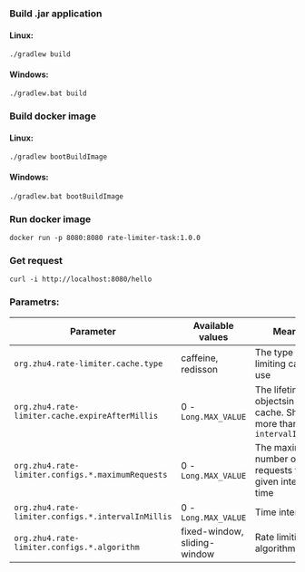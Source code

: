 
### Build .jar application

#### Linux:
```
./gradlew build
```

#### Windows:

```
./gradlew.bat build
```

### Build docker image

#### Linux:
```
./gradlew bootBuildImage
```

#### Windows:

```
./gradlew.bat bootBuildImage
```

### Run docker image

```
docker run -p 8080:8080 rate-limiter-task:1.0.0
```

### Get request

```
curl -i http://localhost:8080/hello
```

### Parametrs:


 Parameter | Available values    | Meaning
-----------------------------------|---------------------|----------------------------------------
`org.zhu4.rate-limiter.cache.type` | caffeine, redisson  | The type of rate limiting cache to use
`org.zhu4.rate-limiter.cache.expireAfterMillis` | 0 - `Long.MAX_VALUE`| The lifetime of objectsin the cache. Should be more than `intervalInMillis`
`org.zhu4.rate-limiter.configs.*.maximumRequests`| 0 - `Long.MAX_VALUE`| The maximum number of requests  for a given interval of time
`org.zhu4.rate-limiter.configs.*.intervalInMillis`| 0 - `Long.MAX_VALUE` | Time interval
`org.zhu4.rate-limiter.configs.*.algorithm`| fixed-window, sliding-window | Rate limiting algorithm
